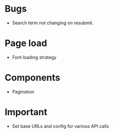 # Bugs

- Search term not changing on resubmit.

# Page load

- Font loading strategy

# Components

- Pagination

# Important

- Set base URLs and config for various API calls
